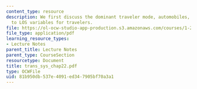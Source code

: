 ```yaml
---
content_type: resource
description: We first discuss the dominant traveler mode, automobiles, and then generalize
  to LOS variables for travelers.
file: https://ol-ocw-studio-app-production.s3.amazonaws.com/courses/1-221j-transportation-systems-fall-2004/81b950db537e4091ed347905bf70a3a1_trans_sys_chap22.pdf
file_type: application/pdf
learning_resource_types:
- Lecture Notes
parent_title: Lecture Notes
parent_type: CourseSection
resourcetype: Document
title: trans_sys_chap22.pdf
type: OCWFile
uid: 81b950db-537e-4091-ed34-7905bf70a3a1
---
```

